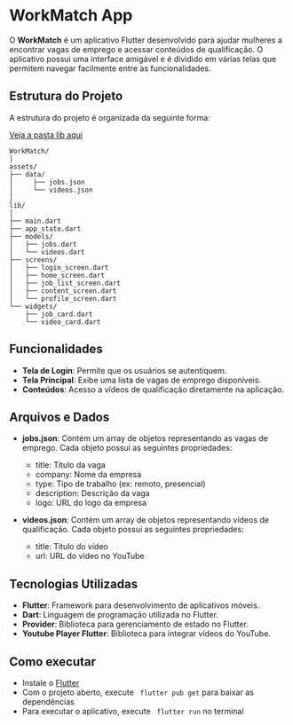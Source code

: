 # WorkMatch App

O **WorkMatch** é um aplicativo Flutter desenvolvido para ajudar mulheres a encontrar vagas de emprego e acessar conteúdos de qualificação. O aplicativo possui uma interface amigável e é dividido em várias telas que permitem navegar facilmente entre as funcionalidades.

## Estrutura do Projeto

A estrutura do projeto é organizada da seguinte forma:

[Veja a pasta lib aqui](https://github.com/joseminelli/work_match/tree/main/lib)
```
WorkMatch/
│
assets/
├── data/
│     ├── jobs.json      
│     └── videos.json  
│
lib/
│
├── main.dart
├── app_state.dart
├── models/
│   ├── jobs.dart        
│   └── videos.dart         
├── screens/
│   ├── login_screen.dart
│   ├── home_screen.dart
│   ├── job_list_screen.dart
│   ├── content_screen.dart
│   └── profile_screen.dart
└── widgets/
    ├── job_card.dart   
    └── video_card.dart 
```
## Funcionalidades
- **Tela de Login**: Permite que os usuários se autentiquem.
- **Tela Principal**: Exibe uma lista de vagas de emprego disponíveis.
- **Conteúdos**: Acesso a vídeos de qualificação diretamente na aplicação.

## Arquivos e Dados
- **jobs.json**: Contém um array de objetos representando as vagas de emprego. Cada objeto possui as seguintes propriedades:

  - title: Título da vaga
  - company: Nome da empresa
  - type: Tipo de trabalho (ex: remoto, presencial)
  - description: Descrição da vaga
  - logo: URL do logo da empresa


- **videos.json**: Contém um array de objetos representando vídeos de qualificação. Cada objeto possui as seguintes propriedades:

  - title: Título do vídeo
  - url: URL do vídeo no YouTube

## Tecnologias Utilizadas
- **Flutter**: Framework para desenvolvimento de aplicativos móveis.
- **Dart**: Linguagem de programação utilizada no Flutter.
- **Provider**: Biblioteca para gerenciamento de estado no Flutter.
- **Youtube Player Flutter**: Biblioteca para integrar vídeos do YouTube.


## Como executar

- Instale o [Flutter](https://flutter.dev/)
- Com o projeto aberto, execute ``` flutter pub get``` para baixar as dependências
- Para executar o aplicativo, execute ``` flutter run``` no terminal
